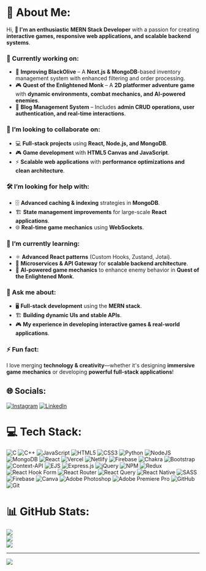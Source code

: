 # **💫 About Me:**  
Hi, **👋 I'm an enthusiastic MERN Stack Developer** with a passion for creating **interactive games, responsive web applications, and scalable backend systems**.  

### **🚀 Currently working on:**  
- 🔹 **Improving BlackOlive** – A **Next.js & MongoDB**-based inventory management system with enhanced filtering and order processing.  
- 🎮 **Quest of the Enlightened Monk** – A **2D platformer adventure game** with **dynamic environments, combat mechanics, and AI-powered enemies**.  
- 📝 **Blog Management System** – Includes **admin CRUD operations, user authentication, and real-time interactions**.  

### **🤝 I’m looking to collaborate on:**  
- 💻 **Full-stack projects** using **React, Node.js, and MongoDB**.  
- 🎮 **Game development** with **HTML5 Canvas and JavaScript**.  
- ⚡ **Scalable web applications** with **performance optimizations and clean architecture**.  

### **🛠️ I’m looking for help with:**  
- 🗄️ **Advanced caching & indexing** strategies in **MongoDB**.  
- 🏗️ **State management improvements** for large-scale **React applications**.  
- 🌐 **Real-time game mechanics** using **WebSockets**.  

### **🌱 I’m currently learning:**  
- ⚛️ **Advanced React patterns** (Custom Hooks, Zustand, Jotai).  
- 🔗 **Microservices & API Gateway** for **scalable backend architecture**.  
- 🤖 **AI-powered game mechanics** to enhance enemy behavior in **Quest of the Enlightened Monk**.  

### **💬 Ask me about:**  
- 🖥️ **Full-stack development** using the **MERN stack**.  
- 🏗️ **Building dynamic UIs and stable APIs**.  
- 🎮 **My experience in developing interactive games & real-world applications**.  

### **⚡ Fun fact:**  
I love merging **technology & creativity**—whether it's designing **immersive game mechanics** or developing **powerful full-stack applications**!  

## 🌐 Socials:
[![Instagram](https://img.shields.io/badge/Instagram-%23E4405F.svg?logo=Instagram&logoColor=white)](https://instagram.com/__ashish19_05) [![LinkedIn](https://img.shields.io/badge/LinkedIn-%230077B5.svg?logo=linkedin&logoColor=white)](https://linkedin.com/in/www.linkedin.com/in/ashishpuri-goswami-52a7102b7) 

# 💻 Tech Stack:
![C](https://img.shields.io/badge/c-%2300599C.svg?style=for-the-badge&logo=c&logoColor=white) ![C++](https://img.shields.io/badge/c++-%2300599C.svg?style=for-the-badge&logo=c%2B%2B&logoColor=white) ![JavaScript](https://img.shields.io/badge/javascript-%23323330.svg?style=for-the-badge&logo=javascript&logoColor=%23F7DF1E) ![HTML5](https://img.shields.io/badge/html5-%23E34F26.svg?style=for-the-badge&logo=html5&logoColor=white) ![CSS3](https://img.shields.io/badge/css3-%231572B6.svg?style=for-the-badge&logo=css3&logoColor=white) ![Python](https://img.shields.io/badge/python-3670A0?style=for-the-badge&logo=python&logoColor=ffdd54) ![NodeJS](https://img.shields.io/badge/node.js-6DA55F?style=for-the-badge&logo=node.js&logoColor=white) ![MongoDB](https://img.shields.io/badge/MongoDB-%234ea94b.svg?style=for-the-badge&logo=mongodb&logoColor=white) ![React](https://img.shields.io/badge/react-%2320232a.svg?style=for-the-badge&logo=react&logoColor=%2361DAFB) ![Vercel](https://img.shields.io/badge/vercel-%23000000.svg?style=for-the-badge&logo=vercel&logoColor=white) ![Netlify](https://img.shields.io/badge/netlify-%23000000.svg?style=for-the-badge&logo=netlify&logoColor=#00C7B7) ![Firebase](https://img.shields.io/badge/firebase-%23039BE5.svg?style=for-the-badge&logo=firebase) ![Chakra](https://img.shields.io/badge/chakra-%234ED1C5.svg?style=for-the-badge&logo=chakraui&logoColor=white) ![Bootstrap](https://img.shields.io/badge/bootstrap-%238511FA.svg?style=for-the-badge&logo=bootstrap&logoColor=white) ![Context-API](https://img.shields.io/badge/Context--Api-000000?style=for-the-badge&logo=react) ![EJS](https://img.shields.io/badge/ejs-%23B4CA65.svg?style=for-the-badge&logo=ejs&logoColor=black) ![Express.js](https://img.shields.io/badge/express.js-%23404d59.svg?style=for-the-badge&logo=express&logoColor=%2361DAFB) ![jQuery](https://img.shields.io/badge/jquery-%230769AD.svg?style=for-the-badge&logo=jquery&logoColor=white) ![NPM](https://img.shields.io/badge/NPM-%23CB3837.svg?style=for-the-badge&logo=npm&logoColor=white) ![Redux](https://img.shields.io/badge/redux-%23593d88.svg?style=for-the-badge&logo=redux&logoColor=white) ![React Hook Form](https://img.shields.io/badge/React%20Hook%20Form-%23EC5990.svg?style=for-the-badge&logo=reacthookform&logoColor=white) ![React Router](https://img.shields.io/badge/React_Router-CA4245?style=for-the-badge&logo=react-router&logoColor=white) ![React Query](https://img.shields.io/badge/-React%20Query-FF4154?style=for-the-badge&logo=react%20query&logoColor=white) ![React Native](https://img.shields.io/badge/react_native-%2320232a.svg?style=for-the-badge&logo=react&logoColor=%2361DAFB) ![SASS](https://img.shields.io/badge/SASS-hotpink.svg?style=for-the-badge&logo=SASS&logoColor=white) ![Firebase](https://img.shields.io/badge/firebase-a08021?style=for-the-badge&logo=firebase&logoColor=ffcd34) ![Canva](https://img.shields.io/badge/Canva-%2300C4CC.svg?style=for-the-badge&logo=Canva&logoColor=white) ![Adobe Photoshop](https://img.shields.io/badge/adobe%20photoshop-%2331A8FF.svg?style=for-the-badge&logo=adobe%20photoshop&logoColor=white) ![Adobe Premiere Pro](https://img.shields.io/badge/Adobe%20Premiere%20Pro-9999FF.svg?style=for-the-badge&logo=Adobe%20Premiere%20Pro&logoColor=white) ![GitHub](https://img.shields.io/badge/github-%23121011.svg?style=for-the-badge&logo=github&logoColor=white) ![Git](https://img.shields.io/badge/git-%23F05033.svg?style=for-the-badge&logo=git&logoColor=white)
# 📊 GitHub Stats:
![](https://github-readme-stats.vercel.app/api?username=AshishGoswami8055&theme=dark&hide_border=false&include_all_commits=false&count_private=false)<br/>
![](https://github-readme-streak-stats.herokuapp.com/?user=AshishGoswami8055&theme=dark&hide_border=false)<br/>
![](https://github-readme-stats.vercel.app/api/top-langs/?username=AshishGoswami8055&theme=dark&hide_border=false&include_all_commits=false&count_private=false&layout=compact)

---
[![](https://visitcount.itsvg.in/api?id=AshishGoswami8055&icon=0&color=0)](https://visitcount.itsvg.in)
